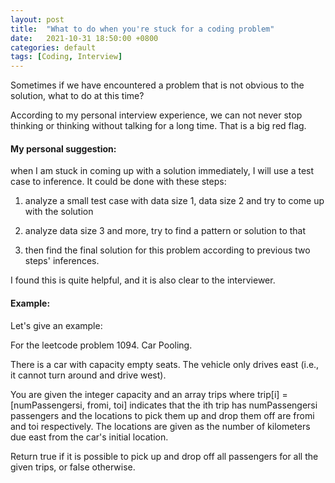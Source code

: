 ```yaml
---
layout: post
title:  "What to do when you're stuck for a coding problem"
date:   2021-10-31 18:50:00 +0800
categories: default
tags: [Coding, Interview]
---
```


Sometimes if we have encountered a problem that is not obvious to the solution, what to do at this time?

According to my personal interview experience, we can not never stop thinking or thinking without talking for a long time. That is a big red flag.

#### My personal suggestion:

when I am stuck in coming up with a solution immediately, I will use a test case to inference.
It could be done with these steps:

1) analyze a small test case with data size 1, data size 2 and try to come up with the solution

2) analyze data size 3 and more,  try to find a pattern or solution to that

3) then find the final solution for this problem according to previous two steps' inferences.


I found this is quite helpful, and it is also clear to the interviewer.


#### Example:
Let's give an example:

For the leetcode problem 1094. Car Pooling.

There is a car with capacity empty seats. The vehicle only drives east (i.e., it cannot turn around and drive west).

You are given the integer capacity and an array trips where trip[i] = [numPassengersi, fromi, toi] indicates that the ith trip has numPassengersi passengers and the locations to pick them up and drop them off are fromi and toi respectively. The locations are given as the number of kilometers due east from the car's initial location.

Return true if it is possible to pick up and drop off all passengers for all the given trips, or false otherwise.

